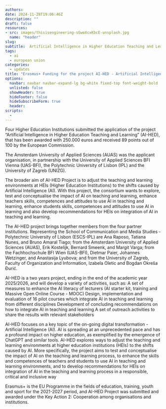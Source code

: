 ```yaml
---
authors:
date: 2024-11-28T19:06:46Z
description: ""
draft: false
resources: 
- src: images/thisisengineering-sGwoXcxKbcE-unsplash.jpg
  name: "header"
slug:
subtitle:  Artificial Intelligence in Higher Education Teaching and Learning
tags: 
  - ai
  - european union
categories: 
  - updates
title: "Erasmus+ Funding for the project AI-HED - Artificial Intelligence in Higher Education Teaching and Learning"
options:
  navbar: navbar navbar-expand-lg bg-white fixed-top font-weight-bold
  unlisted: false
  showHeader: true
  hideFooter: false
  hideSubscribeForm: true
  header:
scripts:
  -
---
```


Four Higher Education Institutions submitted the application of the project “Artificial Intelligence in Higher Education Teaching and Learning” (AI-HED), that has been awarded with 250.000 euros and received 89 points out of 100 by the European Commission. 
 
The Amsterdam University of Applied Sciences (AUAS) was the applicant organisation, in partnership with the University of Applied Sciences BFI Vienna (UAS-BFI), the Polytechnic University of Lisbon (IPL) and the University of Zagreb (UNIZG). 
 
The broader aim of AI-HED Project is to adjust the teaching and learning environments at HEIs (Higher Education Institutions) to the shifts caused by Artificial Intelligence (AI). With this project, the consortium wants to explore, test and conceptualise the impact of AI on teaching and learning, enhance teachers skills, competences and attitudes to use AI in teaching and learning, enhance students skills, competences and attitudes to use AI in learning and also develop recommendations for HEIs on integration of AI in teaching and learning. 
 
The AI-HED project brings together members from the four partner institutions. Representing the School of Communication and Media Studies - Polytechnic University of Lisbon (ESCS-IPL) are Ana Raposo, Tatiana Nunes, and Bruno Amaral Tiago; from the Amsterdam University of Applied Sciences (AUAS), Erik Kostelijk, Bernard Smeenk, and Margit Varga; from the Fachhochschule BFI Wien (UAS-BFI), Dietmar Paier, Johannes Wetzinger, and Anastasija Lyubova; and from the University of Zagreb, Faculty of Organization and Information, Izabela Oletic and Bogdan Okreša Đurić.


AI-HED is a two years project, ending in the end of the academic year 2025/2026, and will develop a variety of activities, such as: 
A set of measures to enhance the AI literacy of lecturers (AI starter kit, training and Massive Open Online Course - MOOC) 
Design, implementation and evaluation of 16 pilot courses which integrate AI in teaching and learning from different disciplines 
Development of concluding recommendations on how to integrate AI in teaching and learning 
A set of outreach activities to share the results with relevant stakeholders 
 
AI-HED focuses on a key topic of the on-going digital transformation - Artificial Intelligence (AI). AI is spreading at an unprecedented pace and has a profound impact on higher education, as exemplified by the emergence of ChatGPT and similar tools. AI-HED explores ways to adjust the teaching and learning environments at higher education institutions (HEIs) to the shifts caused by AI. More specifically, the project aims to test and conceptualise the impact of AI on the teaching and learning 
process, to enhance the skills and competences of teachers and students to use AI in teaching and learning environments, and to develop recommendations for HEIs on integration of AI in the teaching and learning process in a responsible, critical and inclusive way 
 
Erasmus+ is the EU Programme in the fields of education, training, youth and sport for the 2021-2027 period, and AI-HED Project was submitted and awarded under the Key Action 2: Cooperation among organisations and institutions. 
 
